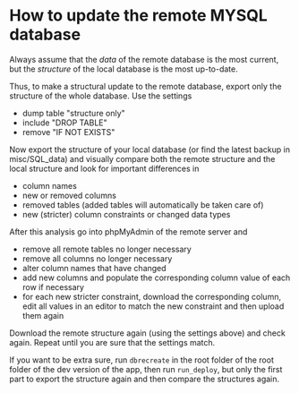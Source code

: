 # How to update the remote MYSQL database

Always assume that the *data* of the remote database is the most current, but the *structure* of the local database is the most up-to-date.

Thus, to make a structural update to the remote database, export only the structure of the whole database. Use the settings

- dump table "structure only"
- include "DROP TABLE"
- remove "IF NOT EXISTS"

Now export the structure of your local database (or find the latest backup in misc/SQL_data) and visually compare both the remote structure and the local structure and look for important differences in 

- column names
- new or removed columns
- removed tables (added tables will automatically be taken care of)
- new (stricter) column constraints or changed data types

After this analysis go into phpMyAdmin of the remote server and 

- remove all remote tables no longer necessary
- remove all columns no longer necessary
- alter column names that have changed
- add new columns and populate the corresponding column value of each row if necessary
- for each new stricter constraint, download the corresponding column, edit all values in an editor to match the new constraint and then upload them again

Download the remote structure again (using the settings above) and check again. Repeat until you are sure that the settings match.

If you want to be extra sure, run ```dbrecreate``` in the root folder of the root folder of the dev version of the app, then run ```run_deploy```, but only the first part to export the structure again and then compare the structures again.

